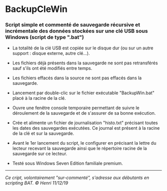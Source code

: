 # BackupCleWin

### Script simple et commenté de sauvegarde récursive et incrémentale des données stockées sur une clé USB sous Windows (script de type ".bat")

* La totalité de la clé USB est copiée sur le disque dur (ou sur un autre support : disque externe, autre clé...).

* Les fichiers déjà présents dans la sauvegarde ne sont pas retransférés sauf s'ils ont été modifiés entre temps.

* Les fichiers effacés dans la source ne sont pas effacés dans la sauvegarde.

* Lancement par double-clic sur le fichier exécutable "BackupWin.bat" placé à la racine de la clé.

* Ouvre une fenêtre console temporaire permettant de suivre le déroulement de la sauvegarde et de s'assurer de sa bonne exécution.

* Crée et alimente un fichier de journalisation "histo.txt" précisant toutes les dates des sauvegardes exécutées. Ce journal est présent à la racine de la clé et sur la sauvegarde.

* Avant le 1er lancement du script, le configurer en précisant la lettre du lecteur recevant la sauvegarde ainsi que le répertoire racine de la sauvegarde sur ce lecteur.

* Testé sous Windows Seven Edition familiale premium.

---
_Ce cript, volontairement "sur-commenté", s'adresse aux débutants en scripting BAT._
_© Henri 11/12/19_
